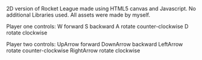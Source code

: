 2D version of Rocket League made using HTML5 canvas and Javascript. No additional Libraries used. All 
assets were made by myself. 

Player one controls:
  W forward
  S backward
  A rotate counter-clockwise
  D rotate clockwise
 
Player two controls:
  UpArrow forward
  DownArrow backward
  LeftArrow rotate counter-clockwise
  RightArrow rotate clockwise
